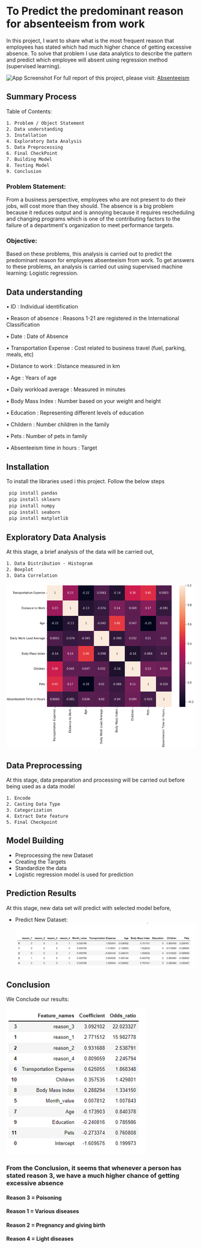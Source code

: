 
# **To Predict the predominant reason for absenteeism from work**

In this project, I want to share what is the most frequent reason that employees has stated which had much higher chance of getting excessive absence. To solve that problem I use data analytics to describe the pattern and predict which employee will absent using regression method (supervised learning).




![App Screenshot](https://thumbs.dreamstime.com/b/letter-block-word-absent-wood-background-another-alphabet-as-frame-167167738.jpg)
For full report of this project, please visit: [Absenteeism](https://github.com/L-VinayKumar/Predict-Absenteeism-from-work/tree/main/Predict-Absenteeism)
## Summary Process
Table of Contents:

    1. Problem / Object Statement
    2. Data understanding
    3. Installation
    4. Exploratory Data Analysis
    5. Data Preprocessing
    6. Final CheckPoint
    7. Building Model
    8. Testing Model
    9. Conclusion

### Problem Statement:
From a business perspective, employees who are not present to do their jobs, will cost more than they should. The absence is a big problem because it reduces output and is annoying because it requires rescheduling and changing programs which is one of the contributing factors to the failure of a department's organization to meet performance targets.

### Objective:
Based on these problems, this analysis is carried out to predict the predominant reason for employees absenteeism from work. To get answers to these problems, an analysis is carried out using supervised machine learning: Logistic regression.

## Data understanding

•	ID : Individual identification

•	Reason of absence : Reasons 1-21 are registered in the International Classification 

•	Date : Date of Absence

•	Transportation Expense : Cost related to business travel (fuel, parking, meals, etc)

•	Distance to work : Distance measured in km

•	Age : Years of age

•	Daily workload average : Measured in minutes

•	Body Mass Index : Number based on your weight and height

•	Education : Representing different levels of education

•	Childern : Number children in the family

•	Pets : Number of pets in family

•	Absenteeism time in hours : Target
       




## Installation

To install the libraries used i this project. Follow the below steps

```bash
 pip install pandas
 pip install sklearn
 pip install numpy
 pip install seaborn
 pip install matplotlib
```

## Exploratory Data Analysis
At this stage, a brief analysis of the data will be carried out,

    1. Data Distribution - Histogram
    2. Boxplot
    3. Data Correlation
![Logo](https://github.com/L-VinayKumar/Predict-Absenteeism-from-work/blob/main/Predict-Absenteeism/Data-Corr.png?raw=true)


## Data Preprocessing

At this stage, data preparation and processing will be carried out before being used as a data model

    1. Encode
    2. Casting Data Type
    3. Categorization
    4. Extract Date feature
    5. Final Checkpoint

## Model Building

* Preprocessing the new Dataset
* Creating the Targets
* Standardize the data
* Logistic regression model is used for prediction

## Prediction Results

At this stage, new data set will predict with selected model before,

* Predict New Dataset:![Logo](https://github.com/L-VinayKumar/Predict-Absenteeism-from-work/blob/main/Predict-Absenteeism/Standardize-Data.png?raw=true)

## Conclusion

We Conclude our results:

![Logo](https://github.com/L-VinayKumar/Predict-Absenteeism-from-work/blob/main/Predict-Absenteeism/Conclusion.png?raw=true)

### From the Conclusion, it seems that whenever a person has stated reason 3, we have a much higher chance of getting excessive absence
#### Reason 3 = Poisoning
#### Reason 1 = Various diseases
#### Reason 2 = Pregnancy and giving birth
#### Reason 4 = Light diseases